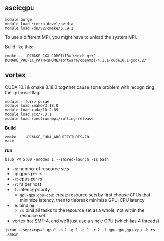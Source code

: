 ## ascicgpu

```
module purge
module load sierra-devel/nvidia
module load cde/v2/cmake/3.19.2
```

To use a different MPI, you might have to unload the system MPI.

Build like this:

```
cmake .. -DCMAKE_CXX_COMPILER=`which g++` -DCMAKE_PREFIX_PATH=$HOME/software/openmpi-4.1.1-cuda10.1-gcc7.2/
```

## vortex

CUDA 10.1 & cmake 3.18.0 together cause some problem with recognizing the `-pthread` flag.

```
module --force purge
module load cmake/3.18.0
module load cuda/10.2.89
module load gcc/7.3.1
module load spectrum-mpi/rolling-release
```

**Build**

```
cmake .. -DCMAKE_CUDA_ARCHITECTURES=70
make
```

**run**

```
bsub -W 5:00 -nnodes 1 --shared-launch -Is bash
```

* `-n`: number of resource sets
* `-g`: gpus per rs
* `-c`: cpus per rs
* `-r`: rs per host
* `-l`: latency priority
  * `gpu-gpu,gpu-cpu`: create resource sets by first choose GPUs that minimize latency, then to tiebreak minimize GPU-CPU latency
* `-b`: binding
  * `rs` bind all tasks to the resource set as a whole, not within the resource set.
* vortex has SMT-4, and we'll just use a single CPU (which has 4 threads)
```
jsrun --smpiargs="-gpu" -n 2 -g 1 -c 1 -r 2 -l gpu-gpu,gpu-cpu -b rs ./main
```